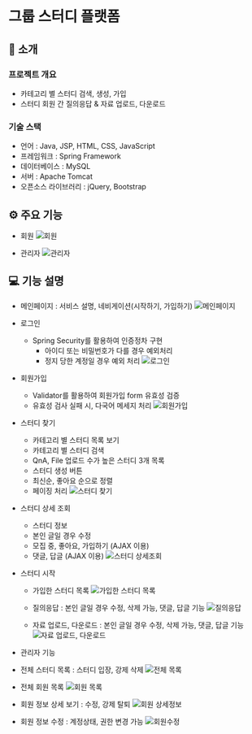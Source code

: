 # 그룹 스터디 플랫폼

## 🔎 소개


### 프로젝트 개요

- 카테고리 별 스터디 검색, 생성, 가입
- 스터디 회원 간 질의응답 & 자료 업로드, 다운로드

### 기술 스택

- 언어 : Java, JSP, HTML, CSS, JavaScript
- 프레임워크 : Spring Framework
- 데이터베이스 : MySQL
- 서버 : Apache Tomcat
- 오픈소스 라이브러리 : jQuery, Bootstrap

## ⚙️ 주요 기능

- 회원
  ![회원](https://user-images.githubusercontent.com/52367155/132000372-23cc0347-f873-4cae-a33e-7f7842b5a2d7.png)

- 관리자
  ![관리자](https://user-images.githubusercontent.com/52367155/132000510-e27d12f5-abd3-4a4b-9763-45209099dfe4.png)

## 💻 기능 설명

- 메인페이지 : 서비스 설명, 네비게이션(시작하기, 가입하기)
  ![메인페이지](https://user-images.githubusercontent.com/52367155/132000797-b7af0ba4-0bdc-454c-bdd6-c0f77c3112c9.png)

- 로그인
  - Spring Security를 활용하여 인증정차 구현
    - 아이디 또는 비밀번호가 다를 경우 예외처리
    - 정지 당한 계정일 경우 예외 처리
      ![로그인](https://user-images.githubusercontent.com/52367155/132000857-f0f22762-c740-4278-9e08-39a8aff7eb3d.png)

- 회원가입
  - Validator를 활용하여 회원가입 form 유효성 검증
  - 유효성 검사 실패 시, 다국어 메세지 처리
    ![회원가입](https://user-images.githubusercontent.com/52367155/132000923-aaa50c96-68e8-4dd0-8383-000c5659c4b6.png)


- 스터디 찾기
  - 카테고리 별 스터디 목록 보기
  - 카테고리 별 스터디 검색
  - QnA, File 업로드 수가 높은 스터디 3개 목록
  - 스터디 생성 버튼
  - 최신순, 좋아요 순으로 정렬
  - 페이징 처리
    ![스터디 찾기](https://user-images.githubusercontent.com/52367155/132001582-7bcec9bc-d9ec-43ea-bd2d-6dc4f6472cf6.png)

- 스터디 상세 조회
  - 스터디 정보
  - 본인 글일 경우 수정
  - 모집 중, 좋아요, 가입하기 (AJAX 이용)
  - 댓글, 답글 (AJAX 이용) 
    ![스터디 상세조회](https://user-images.githubusercontent.com/52367155/132001658-d8d6ce4d-6709-452e-90ab-3ef81cb81d47.png)

- 스터디 시작
  - 가입한 스터디 목록 
    ![가입한 스터디 목록](https://user-images.githubusercontent.com/52367155/132001725-873932f0-5edd-405c-b3a6-f59ae586448a.png)


  - 질의응답 : 본인 글일 경우 수정, 삭제 가능, 댓글, 답글 기능
    ![질의응답](https://user-images.githubusercontent.com/52367155/132001782-7ef262ad-0820-4a9f-8b3b-2e99f1fdd582.png)

  - 자료 업로드, 다운로드 : 본인 글일 경우 수정, 삭제 가능, 댓글, 답글 기능 
    ![자료 업로드, 다운로드](https://user-images.githubusercontent.com/52367155/132001850-bc9483f7-3d5f-435c-bc47-ef1010caa3d1.png)


- 관리자 기능
- 전체 스터디 목록 : 스터디 입장, 강제 삭제
  ![전체 목록](https://user-images.githubusercontent.com/52367155/132001943-6f1346d5-b65f-4368-8894-f5e8fe28b8db.png)

- 전체 회원 목록
  ![회원 목록](https://user-images.githubusercontent.com/52367155/132002313-4caebb28-7bc9-4b10-97d6-a8dd0a24da96.png)

- 회원 정보 상세 보기 : 수정, 강제 탈퇴
  ![회원 상세정보](https://user-images.githubusercontent.com/52367155/132003256-e3ea0e7d-3f6d-42a3-9485-6d1d6aa3247f.png)

- 회원 정보 수정 : 계정상태, 권한 변경 가능 
  ![회원수정](https://user-images.githubusercontent.com/52367155/132003324-b4c43543-748c-47a6-9c95-bdfbb3bbd475.png)
